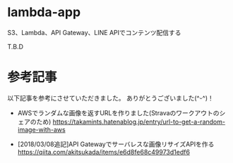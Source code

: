 # lambda-app

S3、Lambda、API Gateway、LINE APIでコンテンツ配信する

T.B.D


# 参考記事

以下記事を参考にさせていただきました。
ありがとうございました(^-^)！


* AWSでランダムな画像を返すURLを作りました(Stravaのワークアウトのシェアのため)
https://takamints.hatenablog.jp/entry/url-to-get-a-random-image-with-aws

* [2018/03/08追記]API Gatewayでサーバレスな画像リサイズAPIを作る
https://qiita.com/akitsukada/items/e6d8fe68c49973d1edf6
